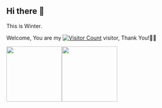 ## Hi there 👋

<!--
**WinterPu/WinterPu** is a ✨ _special_ ✨ repository because its `README.md` (this file) appears on your GitHub profile.

Here are some ideas to get you started:

- 🔭 I’m currently working on ...
- 🌱 I’m currently learning ...
- 👯 I’m looking to collaborate on ...
- 🤔 I’m looking for help with ...
- 💬 Ask me about ...
- 📫 How to reach me: ...
- 😄 Pronouns: ...
- ⚡ Fun fact: ...
-->


This is Winter.

Welcome, You are my [![Visitor Count](https://profile-counter.glitch.me/WinterPu/count.svg)](https://blog.i-xiao.space/) visitor, Thank You!🎉🎉

[<span><img src="https://github-readme-stats.vercel.app/api/top-langs/?username=WinterPu&layout=compact" height=145/></span><span><img src="https://github-readme-stats.vercel.app/api?username=WinterPu&count_private=true&show_icons=true" height=145/></span>](https://blog.i-xiao.space/)

